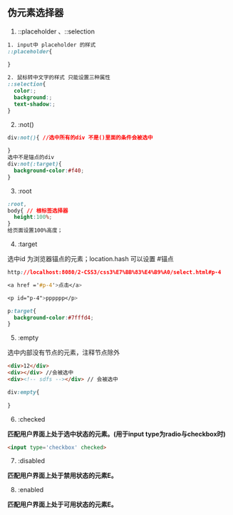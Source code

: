 ## 伪元素选择器

1. ::placeholder 、::selection

```css
1. input中 placeholder 的样式
::placeholder{
  
}

2. 鼠标转中文字的样式 只能设置三种属性
::selection{
  color:;
  background:;
  text-shadow:;
}
```

2. :not()

```css
div:not(){ //选中所有的div 不是()里面的条件会被选中
  
}
选中不是锚点的div
div:not(:target){
  background-color:#f40;
}
```

3. :root

```css
:root,
body{ // 根标签选择器
  height:100%;
}
给页面设置100%高度；
```

4. :target

选中id 为浏览器锚点的元素；location.hash 可以设置 #锚点

```css
http://localhost:8080/2-CSS3/css3%E7%BB%83%E4%B9%A0/select.html#p-4

<a href ='#p-4'>点击</a>

<p id="p-4">pppppp</p>

p:target{
  background-color:#7fffd4;
}

```

5. :empty

选中内部没有节点的元素，注释节点除外

```html
<div>12</div>
<div></div> //会被选中
<div><!-- sdfs --></div> // 会被选中
```

```css
div:empty{
  
}
```

6. :checked

**匹配用户界面上处于选中状态的元素。(用于input type为radio与checkbox时)**

```html
<input type='checkbox' checked>
```

7. :disabled

**匹配用户界面上处于禁用状态的元素E。**

8. :enabled

**匹配用户界面上处于可用状态的元素E。**

